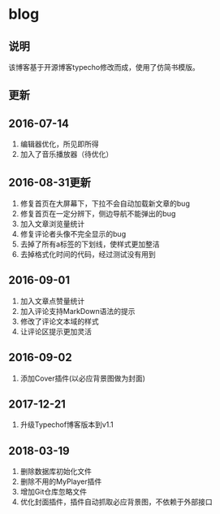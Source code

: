 # blog

## 说明

该博客基于开源博客typecho修改而成，使用了仿简书模版。

## 更新

2016-07-14
-------------------------------------------
1. 编辑器优化，所见即所得
2. 加入了音乐播放器（待优化）

2016-08-31更新
-------------------------------------------
1. 修复首页在大屏幕下，下拉不会自动加载新文章的bug
2. 修复首页在一定分辨下，侧边导航不能弹出的bug
3. 加入文章浏览量统计
4. 修复评论者头像不完全显示的bug
5. 去掉了所有a标签的下划线，使样式更加整洁
6. 去掉格式化时间的代码，经过测试没有用到

2016-09-01
-------------------------------------------
1. 加入文章点赞量统计
2. 加入评论支持MarkDown语法的提示
3. 修改了评论文本域的样式
4. 让评论区提示更加灵活

2016-09-02
-------------------------------------------
1. 添加Cover插件(以必应背景图做为封面)

2017-12-21
-------------------------------------------
1. 升级Typechof博客版本到v1.1

2018-03-19
-------------------------------------------
1. 删除数据库初始化文件
2. 删除不用的MyPlayer插件
3. 增加Git仓库忽略文件
4. 优化封面插件，插件自动抓取必应背景图，不依赖于外部接口
